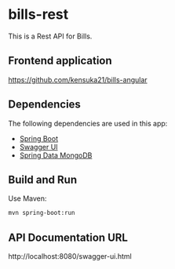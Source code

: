 # bills-rest

This is a Rest API for Bills.

## Frontend application

https://github.com/kensuka21/bills-angular

## Dependencies

The following dependencies are used in this app:

* [Spring Boot](https://github.com/spring-projects/spring-boot)
* [Swagger UI](https://github.com/swagger-api/swagger-ui) 
* [Spring Data MongoDB](https://github.com/spring-projects/spring-data-mongodb)

## Build and Run

Use Maven:

```sh
mvn spring-boot:run
```

## API Documentation URL
http://localhost:8080/swagger-ui.html



